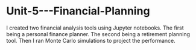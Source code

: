 # Unit-5---Financial-Planning
I created two financial analysis tools using Jupyter notebooks. The first being a personal finance planner. The second being a retirement planning tool. Then I ran Monte Carlo simulations to project the performance.
